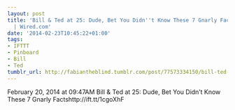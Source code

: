 ```yaml
---
layout: post
title: 'Bill & Ted at 25: Dude, Bet You Didn''t Know These 7 Gnarly Facts | Underwire
  | Wired.com'
date: '2014-02-23T10:45:22+01:00'
tags:
- IFTTT
- Pinboard
- Bill
- Ted
tumblr_url: http://fabiantheblind.tumblr.com/post/77573334150/bill-ted-at-25-dude-bet-you-didnt-know-these-7
---
```

February 20, 2014 at 09:47AM
Bill & Ted at 25: Dude, Bet You Didn’t Know These 7 Gnarly Factshttp://ift.tt/1cgoXhF
